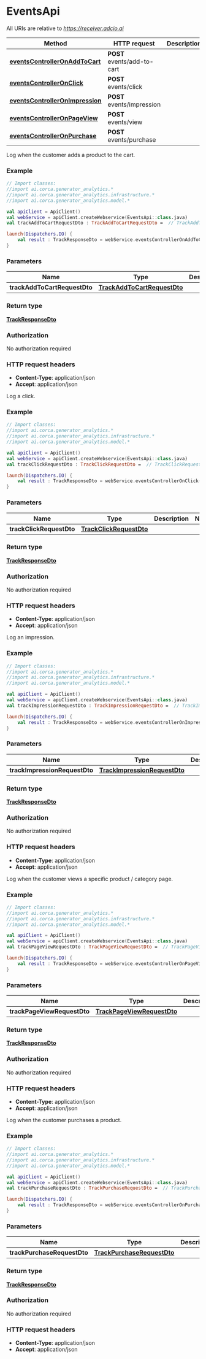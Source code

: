 # EventsApi

All URIs are relative to *https://receiver.adcio.ai*

Method | HTTP request | Description
------------- | ------------- | -------------
[**eventsControllerOnAddToCart**](EventsApi.md#eventsControllerOnAddToCart) | **POST** events/add-to-cart | 
[**eventsControllerOnClick**](EventsApi.md#eventsControllerOnClick) | **POST** events/click | 
[**eventsControllerOnImpression**](EventsApi.md#eventsControllerOnImpression) | **POST** events/impression | 
[**eventsControllerOnPageView**](EventsApi.md#eventsControllerOnPageView) | **POST** events/view | 
[**eventsControllerOnPurchase**](EventsApi.md#eventsControllerOnPurchase) | **POST** events/purchase | 





Log when the customer adds a product to the cart.

### Example
```kotlin
// Import classes:
//import ai.corca.generator_analytics.*
//import ai.corca.generator_analytics.infrastructure.*
//import ai.corca.generator_analytics.model.*

val apiClient = ApiClient()
val webService = apiClient.createWebservice(EventsApi::class.java)
val trackAddToCartRequestDto : TrackAddToCartRequestDto =  // TrackAddToCartRequestDto | 

launch(Dispatchers.IO) {
    val result : TrackResponseDto = webService.eventsControllerOnAddToCart(trackAddToCartRequestDto)
}
```

### Parameters

Name | Type | Description  | Notes
------------- | ------------- | ------------- | -------------
 **trackAddToCartRequestDto** | [**TrackAddToCartRequestDto**](TrackAddToCartRequestDto.md)|  |

### Return type

[**TrackResponseDto**](TrackResponseDto.md)

### Authorization

No authorization required

### HTTP request headers

 - **Content-Type**: application/json
 - **Accept**: application/json




Log a click.

### Example
```kotlin
// Import classes:
//import ai.corca.generator_analytics.*
//import ai.corca.generator_analytics.infrastructure.*
//import ai.corca.generator_analytics.model.*

val apiClient = ApiClient()
val webService = apiClient.createWebservice(EventsApi::class.java)
val trackClickRequestDto : TrackClickRequestDto =  // TrackClickRequestDto | 

launch(Dispatchers.IO) {
    val result : TrackResponseDto = webService.eventsControllerOnClick(trackClickRequestDto)
}
```

### Parameters

Name | Type | Description  | Notes
------------- | ------------- | ------------- | -------------
 **trackClickRequestDto** | [**TrackClickRequestDto**](TrackClickRequestDto.md)|  |

### Return type

[**TrackResponseDto**](TrackResponseDto.md)

### Authorization

No authorization required

### HTTP request headers

 - **Content-Type**: application/json
 - **Accept**: application/json




Log an impression.

### Example
```kotlin
// Import classes:
//import ai.corca.generator_analytics.*
//import ai.corca.generator_analytics.infrastructure.*
//import ai.corca.generator_analytics.model.*

val apiClient = ApiClient()
val webService = apiClient.createWebservice(EventsApi::class.java)
val trackImpressionRequestDto : TrackImpressionRequestDto =  // TrackImpressionRequestDto | 

launch(Dispatchers.IO) {
    val result : TrackResponseDto = webService.eventsControllerOnImpression(trackImpressionRequestDto)
}
```

### Parameters

Name | Type | Description  | Notes
------------- | ------------- | ------------- | -------------
 **trackImpressionRequestDto** | [**TrackImpressionRequestDto**](TrackImpressionRequestDto.md)|  |

### Return type

[**TrackResponseDto**](TrackResponseDto.md)

### Authorization

No authorization required

### HTTP request headers

 - **Content-Type**: application/json
 - **Accept**: application/json




Log when the customer views a specific product / category page.

### Example
```kotlin
// Import classes:
//import ai.corca.generator_analytics.*
//import ai.corca.generator_analytics.infrastructure.*
//import ai.corca.generator_analytics.model.*

val apiClient = ApiClient()
val webService = apiClient.createWebservice(EventsApi::class.java)
val trackPageViewRequestDto : TrackPageViewRequestDto =  // TrackPageViewRequestDto | 

launch(Dispatchers.IO) {
    val result : TrackResponseDto = webService.eventsControllerOnPageView(trackPageViewRequestDto)
}
```

### Parameters

Name | Type | Description  | Notes
------------- | ------------- | ------------- | -------------
 **trackPageViewRequestDto** | [**TrackPageViewRequestDto**](TrackPageViewRequestDto.md)|  |

### Return type

[**TrackResponseDto**](TrackResponseDto.md)

### Authorization

No authorization required

### HTTP request headers

 - **Content-Type**: application/json
 - **Accept**: application/json




Log when the customer purchases a product.

### Example
```kotlin
// Import classes:
//import ai.corca.generator_analytics.*
//import ai.corca.generator_analytics.infrastructure.*
//import ai.corca.generator_analytics.model.*

val apiClient = ApiClient()
val webService = apiClient.createWebservice(EventsApi::class.java)
val trackPurchaseRequestDto : TrackPurchaseRequestDto =  // TrackPurchaseRequestDto | 

launch(Dispatchers.IO) {
    val result : TrackResponseDto = webService.eventsControllerOnPurchase(trackPurchaseRequestDto)
}
```

### Parameters

Name | Type | Description  | Notes
------------- | ------------- | ------------- | -------------
 **trackPurchaseRequestDto** | [**TrackPurchaseRequestDto**](TrackPurchaseRequestDto.md)|  |

### Return type

[**TrackResponseDto**](TrackResponseDto.md)

### Authorization

No authorization required

### HTTP request headers

 - **Content-Type**: application/json
 - **Accept**: application/json

